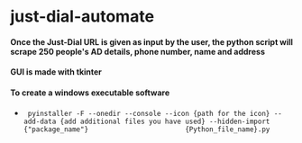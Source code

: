 # just-dial-automate
#### Once the Just-Dial URL is given as input by the user, the python script will scrape 250 people's AD details, phone number, name and address
#### GUI is made with tkinter


#### To create a windows executable software
-      pyinstaller -F --onedir --console --icon {path for the icon} --add-data {add additional files you have used} --hidden-import {"package_name"}                        {Python_file_name}.py
